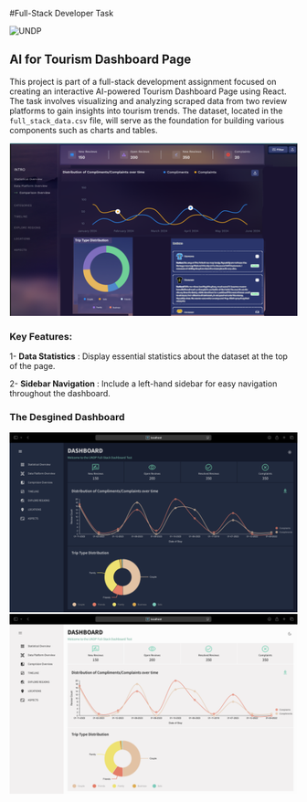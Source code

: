 #Full-Stack Developer Task

![UNDP](https://pbs.twimg.com/media/F5hq3wuXUAASlYn?format=jpg&name=medium)

## AI for Tourism Dashboard Page

This project is part of a full-stack development assignment focused on creating an interactive AI-powered Tourism Dashboard Page using React. The task involves visualizing and analyzing scraped data from two review platforms to gain insights into tourism trends. The dataset, located in the `full_stack_data.csv` file, will serve as the foundation for building various components such as charts and tables.

![Dashboard](1.png)

### Key Features:
1- **Data Statistics** : Display essential statistics about the dataset at the top of the page.

2- **Sidebar Navigation** : Include a left-hand sidebar for easy navigation throughout the dashboard.


### The Desgined Dashboard
![desgin](desgin.png)
![desgin](light.png)
